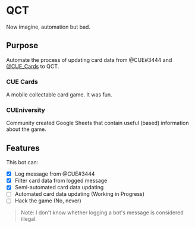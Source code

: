 # QCT
Now imagine, automation but bad.

## Purpose
Automate the process of updating card data from @CUE#3444 and [@CUE_Cards](https://twitter.com/cue_cards) to QCT.

### CUE Cards
A mobile collectable card game. It was fun.

### CUEniversity
Community created Google Sheets that contain useful (based) information about the game.

## Features
This bot can: 

- [X] Log message from @CUE#3444
- [X] Filter card data from logged message
- [X] Semi-automated card data updating
- [ ] Automated card data updating (Working in Progress)
- [ ] Hack the game (No, never)

> Note: I don't know whether logging a bot's message is considered illegal.
